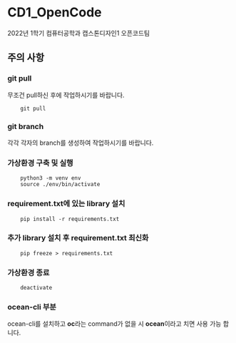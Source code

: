 # CD1_OpenCode
2022년 1학기 컴퓨터공학과 캡스톤디자인1 오픈코드팀

## 주의 사항

### git pull

무조건 pull하신 후에 작업하시기를 바랍니다.

```console
    git pull
```

### git branch

각각 각자의 branch를 생성하여 작업하시기를 바랍니다.

### 가상환경 구축 및 실행

```console
    python3 -m venv env
    source ./env/bin/activate
```

### requirement.txt에 있는 library 설치

```console
    pip install -r requirements.txt
```

### 추가 library 설치 후 requirement.txt 최신화

```console
    pip freeze > requirements.txt
```

### 가상환경 종료

```console
    deactivate
```

### ocean-cli 부분

ocean-cli를 설치하고 **oc**라는 command가 없을 시 **ocean**이라고 치면 사용 가능 합니다.